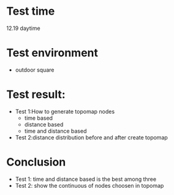 # Test time
12.19 daytime
# Test environment
- outdoor square
# Test result:
- Test 1:How to generate topomap nodes
  - time based
  - distance based
  - time and distance based
- Test 2:distance distribution before and after create topomap
# Conclusion
- Test 1: time and distance based is the best among three
- Test 2: show the continuous of nodes choosen in topomap